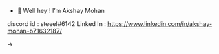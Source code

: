 - 👋 Well hey ! I’m Akshay Mohan 

 discord id : steeel#6142
 Linked In : https://www.linkedin.com/in/akshay-mohan-b71632187/


->
